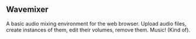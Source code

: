 ## Wavemixer

A basic audio mixing environment for the web browser. Upload audio files, create instances of them, edit their volumes, remove them. Music! (Kind of).